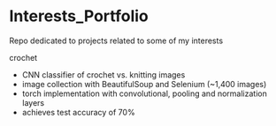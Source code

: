 # Interests_Portfolio
Repo dedicated to projects related to some of my interests

crochet
- CNN classifier of crochet vs. knitting images
- image collection with BeautifulSoup and Selenium (~1,400 images)
- torch implementation with convolutional, pooling and normalization layers
- achieves test accuracy of 70% 
